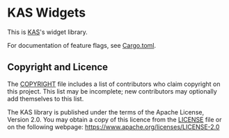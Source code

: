 KAS Widgets
======

This is [KAS]'s widget library.

For documentation of feature flags, see [Cargo.toml](Cargo.toml).

[KAS]: https://crates.io/crates/kas


Copyright and Licence
-------

The [COPYRIGHT](COPYRIGHT) file includes a list of contributors who claim
copyright on this project. This list may be incomplete; new contributors may
optionally add themselves to this list.

The KAS library is published under the terms of the Apache License, Version 2.0.
You may obtain a copy of this licence from the [LICENSE](LICENSE) file or on
the following webpage: <https://www.apache.org/licenses/LICENSE-2.0>
